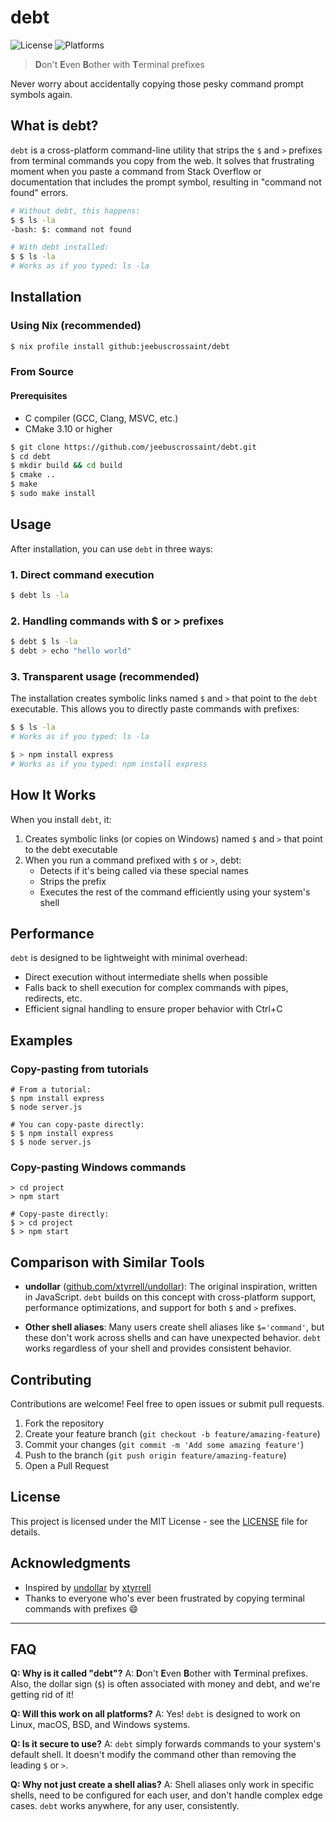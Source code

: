 # debt

![License](https://img.shields.io/github/license/jeebuscrossaint/debt)
![Platforms](https://img.shields.io/badge/platforms-Linux%20%7C%20macOS%20%7C%20Windows-green)

> **D**on't **E**ven **B**other with **T**erminal prefixes

Never worry about accidentally copying those pesky command prompt symbols again.

## What is debt?

`debt` is a cross-platform command-line utility that strips the `$` and `>` prefixes from terminal commands you copy from the web. It solves that frustrating moment when you paste a command from Stack Overflow or documentation that includes the prompt symbol, resulting in "command not found" errors.

```bash
# Without debt, this happens:
$ $ ls -la
-bash: $: command not found

# With debt installed:
$ $ ls -la
# Works as if you typed: ls -la
```

## Installation

### Using Nix (recommended)

```bash
$ nix profile install github:jeebuscrossaint/debt
```

### From Source

#### Prerequisites
- C compiler (GCC, Clang, MSVC, etc.)
- CMake 3.10 or higher

```bash
$ git clone https://github.com/jeebuscrossaint/debt.git
$ cd debt
$ mkdir build && cd build
$ cmake ..
$ make
$ sudo make install
```

## Usage

After installation, you can use `debt` in three ways:

### 1. Direct command execution

```bash
$ debt ls -la
```

### 2. Handling commands with $ or > prefixes

```bash
$ debt $ ls -la
$ debt > echo "hello world"
```

### 3. Transparent usage (recommended)

The installation creates symbolic links named `$` and `>` that point to the `debt` executable. This allows you to directly paste commands with prefixes:

```bash
$ $ ls -la
# Works as if you typed: ls -la

$ > npm install express
# Works as if you typed: npm install express
```

## How It Works

When you install `debt`, it:

1. Creates symbolic links (or copies on Windows) named `$` and `>` that point to the debt executable
2. When you run a command prefixed with `$` or `>`, debt:
   - Detects if it's being called via these special names
   - Strips the prefix
   - Executes the rest of the command efficiently using your system's shell

## Performance

`debt` is designed to be lightweight with minimal overhead:

- Direct execution without intermediate shells when possible
- Falls back to shell execution for complex commands with pipes, redirects, etc.
- Efficient signal handling to ensure proper behavior with Ctrl+C

## Examples

### Copy-pasting from tutorials

```
# From a tutorial:
$ npm install express
$ node server.js

# You can copy-paste directly:
$ $ npm install express
$ $ node server.js
```

### Copy-pasting Windows commands

```
> cd project
> npm start

# Copy-paste directly:
$ > cd project
$ > npm start
```

## Comparison with Similar Tools

- **undollar** ([github.com/xtyrrell/undollar](https://github.com/xtyrrell/undollar)): The original inspiration, written in JavaScript. `debt` builds on this concept with cross-platform support, performance optimizations, and support for both `$` and `>` prefixes.

- **Other shell aliases**: Many users create shell aliases like `$='command'`, but these don't work across shells and can have unexpected behavior. `debt` works regardless of your shell and provides consistent behavior.

## Contributing

Contributions are welcome! Feel free to open issues or submit pull requests.

1. Fork the repository
2. Create your feature branch (`git checkout -b feature/amazing-feature`)
3. Commit your changes (`git commit -m 'Add some amazing feature'`)
4. Push to the branch (`git push origin feature/amazing-feature`)
5. Open a Pull Request

## License

This project is licensed under the MIT License - see the [LICENSE](LICENSE) file for details.

## Acknowledgments

- Inspired by [undollar](https://github.com/xtyrrell/undollar) by [xtyrrell](https://github.com/xtyrrell)
- Thanks to everyone who's ever been frustrated by copying terminal commands with prefixes 😄

---

## FAQ

**Q: Why is it called "debt"?**
A: **D**on't **E**ven **B**other with **T**erminal prefixes. Also, the dollar sign (`$`) is often associated with money and debt, and we're getting rid of it!

**Q: Will this work on all platforms?**
A: Yes! `debt` is designed to work on Linux, macOS, BSD, and Windows systems.

**Q: Is it secure to use?**
A: `debt` simply forwards commands to your system's default shell. It doesn't modify the command other than removing the leading `$` or `>`.

**Q: Why not just create a shell alias?**
A: Shell aliases only work in specific shells, need to be configured for each user, and don't handle complex edge cases. `debt` works anywhere, for any user, consistently.
